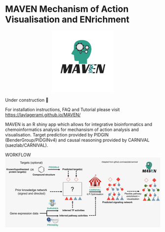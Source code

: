 # MAVEN Mechanism of Action Visualisation and ENrichment

<p align="center">
<img src="https://raw.githubusercontent.com/laylagerami/MAVEN/main/logo.jpg" alt="logo" width="200" align="centre">

 Under construction :construction:  
 
 For installation instructions, FAQ and Tutorial please visit
 https://laylagerami.github.io/MAVEN/
 
 MAVEN is an R shiny app which allows for integrative bioinformatics and chemoinformatics analysis for mechansism of action analysis and visualisation.
 Target prediction provided by PIDGIN (BenderGroup/PIDGINv4) and causal reasoning provided by CARNIVAL (saezlab/CARNIVAL).
 
WORKFLOW
<img src="https://raw.githubusercontent.com/laylagerami/MAVEN/main/www/workflow-1.jpeg"/>
 </p>
